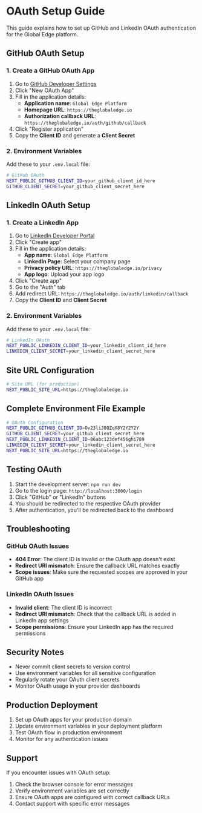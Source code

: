 # OAuth Setup Guide

This guide explains how to set up GitHub and LinkedIn OAuth authentication for the Global Edge platform.

## GitHub OAuth Setup

### 1. Create a GitHub OAuth App

1. Go to [GitHub Developer Settings](https://github.com/settings/developers)
2. Click "New OAuth App"
3. Fill in the application details:
   - **Application name**: `Global Edge Platform`
   - **Homepage URL**: `https://theglobaledge.io`
   - **Authorization callback URL**: `https://theglobaledge.io/auth/github/callback`
4. Click "Register application"
5. Copy the **Client ID** and generate a **Client Secret**

### 2. Environment Variables

Add these to your `.env.local` file:

```bash
# GitHub OAuth
NEXT_PUBLIC_GITHUB_CLIENT_ID=your_github_client_id_here
GITHUB_CLIENT_SECRET=your_github_client_secret_here
```

## LinkedIn OAuth Setup

### 1. Create a LinkedIn App

1. Go to [LinkedIn Developer Portal](https://www.linkedin.com/developers/)
2. Click "Create app"
3. Fill in the application details:
   - **App name**: `Global Edge Platform`
   - **LinkedIn Page**: Select your company page
   - **Privacy policy URL**: `https://theglobaledge.io/privacy`
   - **App logo**: Upload your app logo
4. Click "Create app"
5. Go to the "Auth" tab
6. Add redirect URL: `https://theglobaledge.io/auth/linkedin/callback`
7. Copy the **Client ID** and **Client Secret**

### 2. Environment Variables

Add these to your `.env.local` file:

```bash
# LinkedIn OAuth
NEXT_PUBLIC_LINKEDIN_CLIENT_ID=your_linkedin_client_id_here
LINKEDIN_CLIENT_SECRET=your_linkedin_client_secret_here
```

## Site URL Configuration

```bash
# Site URL (for production)
NEXT_PUBLIC_SITE_URL=https://theglobaledge.io
```

## Complete Environment File Example

```bash
# OAuth Configuration
NEXT_PUBLIC_GITHUB_CLIENT_ID=Ov23liJ8QZqX8Y2Y2Y2Y
GITHUB_CLIENT_SECRET=your_github_client_secret_here
NEXT_PUBLIC_LINKEDIN_CLIENT_ID=86abc123def456ghi789
LINKEDIN_CLIENT_SECRET=your_linkedin_client_secret_here
NEXT_PUBLIC_SITE_URL=https://theglobaledge.io
```

## Testing OAuth

1. Start the development server: `npm run dev`
2. Go to the login page: `http://localhost:3000/login`
3. Click "GitHub" or "LinkedIn" buttons
4. You should be redirected to the respective OAuth provider
5. After authentication, you'll be redirected back to the dashboard

## Troubleshooting

### GitHub OAuth Issues

- **404 Error**: The client ID is invalid or the OAuth app doesn't exist
- **Redirect URI mismatch**: Ensure the callback URL matches exactly
- **Scope issues**: Make sure the requested scopes are approved in your GitHub app

### LinkedIn OAuth Issues

- **Invalid client**: The client ID is incorrect
- **Redirect URI mismatch**: Check that the callback URL is added in LinkedIn app settings
- **Scope permissions**: Ensure your LinkedIn app has the required permissions

## Security Notes

- Never commit client secrets to version control
- Use environment variables for all sensitive configuration
- Regularly rotate your OAuth client secrets
- Monitor OAuth usage in your provider dashboards

## Production Deployment

1. Set up OAuth apps for your production domain
2. Update environment variables in your deployment platform
3. Test OAuth flow in production environment
4. Monitor for any authentication issues

## Support

If you encounter issues with OAuth setup:

1. Check the browser console for error messages
2. Verify environment variables are set correctly
3. Ensure OAuth apps are configured with correct callback URLs
4. Contact support with specific error messages

